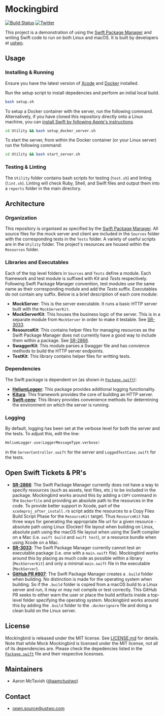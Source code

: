 # Mockingbird

[![Build Status](https://travis-ci.org/ustwo/mockingbird.svg?branch=master)](https://travis-ci.org/ustwo/mockingbird)
[![Twitter](https://img.shields.io/badge/twitter-@ustwo-blue.svg?style=flat)](http://twitter.com/ustwo)

This project is a demonstration of using the [Swift Package Manager][swiftpm] and writing Swift code to run on both Linux and macOS. It is built by developers at [ustwo][ustwo].

## Usage

### Installing & Running

Ensure you have the latest version of [Xcode][xcode] and [Docker][docker] installed.

Run the setup script to install depedencies and perform an initial local build.

```bash
bash setup.sh
```

To setup a Docker container with the server, run the following command. Alternatively, if you have cloned this repository directly onto a Linux machine, you can [install Swift by following Apple's instructions][swiftlinux].

```bash
cd Utility && bash setup_docker_server.sh
```

To start the server, from within the Docker container (or your Linux server) run the following command:

```bash
cd Utility && bash start_server.sh
```

### Testing & Linting

The `Utility` folder contains bash scripts for testing (`test.sh`) and linting (`lint.sh`). Linting will check Ruby, Shell, and Swift files and output them into a `reports` folder in the main directory.

## Architecture

### Organization

This repository is organised as specified by the [Swift Package Manager][swiftpm]. All source files for the mock server and client are included in the `Sources` folder with the corresponding tests in the `Tests` folder. A variety of useful scripts are in the `Utility` folder. The project's resources are housed within the `Resources` folder.

### Libraries and Executables

Each of the top level folders in `Sources` and `Tests` define a module. Each framework and test module is suffixed with *Kit* and *Tests* respectively. Following Swift Package Manager convention, test modules use the same name as their corresponding module and add the *Tests* suffix. Executables do not contain any suffix. Below is a brief description of each core module:

- **MockServer**: This is the server executable. It runs a basic HTTP server built with the `MockServerKit`.
- **MockServerKit**: This houses the business logic of the server. This is in a separate module from `MockServer` in order to make it testable. See [SR-3033][sr3033].
- **ResourceKit**: This contains helper files for managing resources as the Swift Package Manager does not currently have a good way to include them within a package. See [SR-2866][sr2866].
- **SwaggerKit**: This module parses a Swagger file and has convience methods to build the HTTP server endpoints.
- **TestKit**: This library contains helper files for writting tests.

### Dependencies

The Swift package is dependent on (as shown in [`Package.swift`][package]):

- [**HeliumLogger**][heliumlogger]: This package provides additional logging functionality.
- [**Kitura**][kitura]: This framework provides the core of building an HTTP server.
- [**Swift-cenv**][swiftcenv]: This library provides convenience methods for determining the environment on which the server is running.

### Logging

By default, logging has been set at the verbose level for both the server and the tests. To adjust this, edit the line:

```swift
HeliumLogger.use(LoggerMessageType.verbose)
```

in the `ServerController.swift` for the server and `LoggedTestCase.swift` for the tests.

## Open Swift Tickets & PR's

- [**SR-2866**][sr2866]: The Swift Package Manager currently does not have a way to specify resources (such as assets, test files, etc.) to be included in the package. Mockingbird works around this by adding a `COPY` command in the `Dockerfile` and providing an absolute path to the resources in the code. To provide better support in Xcode, part of the `xcodeproj_after_install.rb` script adds the resources to a Copy Files Build Script Phase for the `ResourceKit` target. Thus `ResourceKit` has three ways for generating the appropriate file url for a given resource - absolute path using Linux (Docker) file layout when building on Linux, absolute path using the macOS file layout when using the Swift compiler on a Mac (i.e. `swift build` and `swift test`), or a resource bundle when using Xcode on a Mac.
- [**SR-3033**][sr3033]: The Swift Package Manager currently cannot test an executable package (i.e. one with a `main.swift` file). Mockingbird works around this by placing as much code as possible within a library (`MockServerKit`) and only a minimal `main.swift` file in the executable (`MockServer`).
- [**GitHub PR #807**][github807]: The Swift Package Manager creates a `.build` folder when building. No distinction is made for the operating system when building. So if the `.build` folder is copied from a macOS build to a Linux server and run, it may or may not compile or test correctly. This GitHub PR seeks to either warn the user or place the build artifacts inside a top-level folder specifying the operating system. Mockingbird works around this by adding the `.build` folder to the `.dockerignore` file and doing a clean build on the Linux server.

## License

Mockingbird is released under the MIT license. See [LICENSE.md][license] for details. Note that while Mock Mockingbird is licensed under the MIT license, not all of its dependencies are. Please check the depedencies listed in the [`Package.swift`][package] file and their respective licesnses.

## Maintainers

* Aaron McTavish ([@aamctustwo][aamctustwo])

## Contact

* [open.source@ustwo.com](mailto:open.source@ustwo.com)

<!-- Links -->

[aamctustwo]: https://github.com/aamctustwo
[docker]: https://www.docker.com/
[github807]: https://github.com/apple/swift-package-manager/pull/807
[heliumlogger]: https://github.com/IBM-Swift/HeliumLogger
[kitura]: https://github.com/IBM-Swift/Kitura
[license]: LICENSE.md
[package]: Package.swift
[sr2866]: https://bugs.swift.org/browse/SR-2866
[sr3033]: https://bugs.swift.org/browse/SR-3033
[swiftcenv]: https://github.com/IBM-Swift/Swift-cfenv
[swiftlinux]: https://swift.org/download/
[swiftpm]: https://github.com/apple/swift-package-manager
[ustwo]: https://ustwo.com/
[xcode]: https://itunes.apple.com/gb/app/xcode/id497799835?mt=12#
